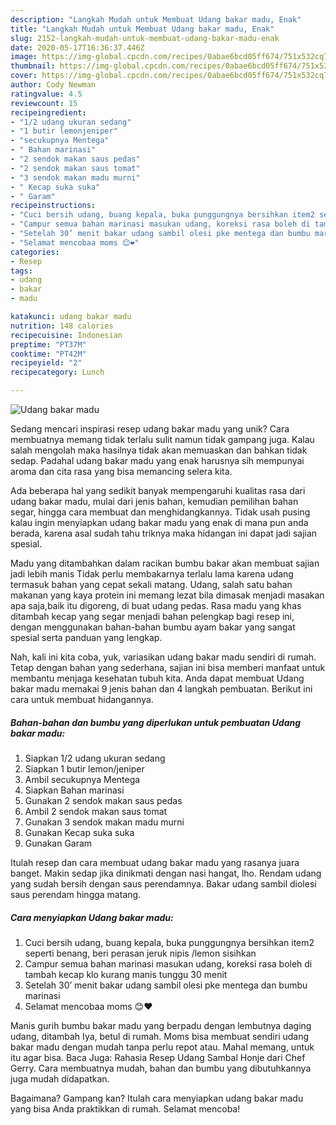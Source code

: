 ```yaml
---
description: "Langkah Mudah untuk Membuat Udang bakar madu, Enak"
title: "Langkah Mudah untuk Membuat Udang bakar madu, Enak"
slug: 2152-langkah-mudah-untuk-membuat-udang-bakar-madu-enak
date: 2020-05-17T16:36:37.446Z
image: https://img-global.cpcdn.com/recipes/0abae6bcd05ff674/751x532cq70/udang-bakar-madu-foto-resep-utama.jpg
thumbnail: https://img-global.cpcdn.com/recipes/0abae6bcd05ff674/751x532cq70/udang-bakar-madu-foto-resep-utama.jpg
cover: https://img-global.cpcdn.com/recipes/0abae6bcd05ff674/751x532cq70/udang-bakar-madu-foto-resep-utama.jpg
author: Cody Newman
ratingvalue: 4.5
reviewcount: 15
recipeingredient:
- "1/2 udang ukuran sedang"
- "1 butir lemonjeniper"
- "secukupnya Mentega"
- " Bahan marinasi"
- "2 sendok makan saus pedas"
- "2 sendok makan saus tomat"
- "3 sendok makan madu murni"
- " Kecap suka suka"
- " Garam"
recipeinstructions:
- "Cuci bersih udang, buang kepala, buka punggungnya bersihkan item2 seperti benang, beri perasan jeruk nipis /lemon sisihkan"
- "Campur semua bahan marinasi masukan udang, koreksi rasa boleh di tambah kecap klo kurang manis tunggu 30 menit"
- "Setelah 30’ menit bakar udang sambil olesi pke mentega dan bumbu marinasi"
- "Selamat mencobaa moms 😊❤"
categories:
- Resep
tags:
- udang
- bakar
- madu

katakunci: udang bakar madu 
nutrition: 148 calories
recipecuisine: Indonesian
preptime: "PT37M"
cooktime: "PT42M"
recipeyield: "2"
recipecategory: Lunch

---
```



![Udang bakar madu](https://img-global.cpcdn.com/recipes/0abae6bcd05ff674/751x532cq70/udang-bakar-madu-foto-resep-utama.jpg)

Sedang mencari inspirasi resep udang bakar madu yang unik? Cara membuatnya memang tidak terlalu sulit namun tidak gampang juga. Kalau salah mengolah maka hasilnya tidak akan memuaskan dan bahkan tidak sedap. Padahal udang bakar madu yang enak harusnya sih mempunyai aroma dan cita rasa yang bisa memancing selera kita.

Ada beberapa hal yang sedikit banyak mempengaruhi kualitas rasa dari udang bakar madu, mulai dari jenis bahan, kemudian pemilihan bahan segar, hingga cara membuat dan menghidangkannya. Tidak usah pusing kalau ingin menyiapkan udang bakar madu yang enak di mana pun anda berada, karena asal sudah tahu triknya maka hidangan ini dapat jadi sajian spesial.

Madu yang ditambahkan dalam racikan bumbu bakar akan membuat sajian jadi lebih manis Tidak perlu membakarnya terlalu lama karena udang termasuk bahan yang cepat sekali matang. Udang, salah satu bahan makanan yang kaya protein ini memang lezat bila dimasak menjadi masakan apa saja,baik itu digoreng, di buat udang pedas. Rasa madu yang khas ditambah kecap yang segar menjadi bahan pelengkap bagi resep ini, dengan menggunakan bahan-bahan bumbu ayam bakar yang sangat spesial serta panduan yang lengkap.


Nah, kali ini kita coba, yuk, variasikan udang bakar madu sendiri di rumah. Tetap dengan bahan yang sederhana, sajian ini bisa memberi manfaat untuk membantu menjaga kesehatan tubuh kita. Anda dapat membuat Udang bakar madu memakai 9 jenis bahan dan 4 langkah pembuatan. Berikut ini cara untuk membuat hidangannya.

<!--inarticleads1-->

##### Bahan-bahan dan bumbu yang diperlukan untuk pembuatan Udang bakar madu:

1. Siapkan 1/2 udang ukuran sedang
1. Siapkan 1 butir lemon/jeniper
1. Ambil secukupnya Mentega
1. Siapkan  Bahan marinasi
1. Gunakan 2 sendok makan saus pedas
1. Ambil 2 sendok makan saus tomat
1. Gunakan 3 sendok makan madu murni
1. Gunakan  Kecap suka suka
1. Gunakan  Garam


Itulah resep dan cara membuat udang bakar madu yang rasanya juara banget. Makin sedap jika dinikmati dengan nasi hangat, lho. Rendam udang yang sudah bersih dengan saus perendamnya. Bakar udang sambil diolesi saus perendam hingga matang. 

<!--inarticleads2-->

##### Cara menyiapkan Udang bakar madu:

1. Cuci bersih udang, buang kepala, buka punggungnya bersihkan item2 seperti benang, beri perasan jeruk nipis /lemon sisihkan
1. Campur semua bahan marinasi masukan udang, koreksi rasa boleh di tambah kecap klo kurang manis tunggu 30 menit
1. Setelah 30’ menit bakar udang sambil olesi pke mentega dan bumbu marinasi
1. Selamat mencobaa moms 😊❤


Manis gurih bumbu bakar madu yang berpadu dengan lembutnya daging udang, ditambah Iya, betul di rumah. Moms bisa membuat sendiri udang bakar madu dengan mudah tanpa perlu repot atau. Mahal memang, untuk itu agar bisa. Baca Juga: Rahasia Resep Udang Sambal Honje dari Chef Gerry. Cara membuatnya mudah, bahan dan bumbu yang dibutuhkannya juga mudah didapatkan. 

Bagaimana? Gampang kan? Itulah cara menyiapkan udang bakar madu yang bisa Anda praktikkan di rumah. Selamat mencoba!
